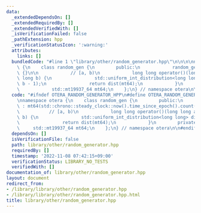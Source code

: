 ```yaml
---
data:
  _extendedDependsOn: []
  _extendedRequiredBy: []
  _extendedVerifiedWith: []
  _isVerificationFailed: false
  _pathExtension: hpp
  _verificationStatusIcon: ':warning:'
  attributes:
    links: []
  bundledCode: "#line 1 \"library/other/random_generator.hpp\"\n\n\n\nnamespace otera\
    \ {\n    class random_gen {\n        public:\n            random_gen() : mt64(std::chrono::steady_clock::now().time_since_epoch().count())\
    \ {}\n\n            // [a, b)\n            long long operator()(long long a, long\
    \ long b) {\n                std::uniform_int_distribution<long long> dist(a,\
    \ b - 1);\n                return dist(mt64);\n            }\n        private:\n\
    \            std::mt19937_64 mt64;\n    };\n} // namespace otera\n\n\n"
  code: "#ifndef OTERA_RANDOM_GENERATOR_HPP\n#define OTERA_RANDOM_GENERATOR_HPP 1\n\
    \nnamespace otera {\n    class random_gen {\n        public:\n            random_gen()\
    \ : mt64(std::chrono::steady_clock::now().time_since_epoch().count()) {}\n\n \
    \           // [a, b)\n            long long operator()(long long a, long long\
    \ b) {\n                std::uniform_int_distribution<long long> dist(a, b - 1);\n\
    \                return dist(mt64);\n            }\n        private:\n       \
    \     std::mt19937_64 mt64;\n    };\n} // namespace otera\n\n#endif // OTERA_RANDOM_GENERATOR_HPP\n"
  dependsOn: []
  isVerificationFile: false
  path: library/other/random_generator.hpp
  requiredBy: []
  timestamp: '2022-11-08 07:42:15+09:00'
  verificationStatus: LIBRARY_NO_TESTS
  verifiedWith: []
documentation_of: library/other/random_generator.hpp
layout: document
redirect_from:
- /library/library/other/random_generator.hpp
- /library/library/other/random_generator.hpp.html
title: library/other/random_generator.hpp
---
```

